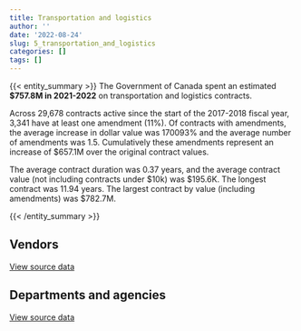 ```yaml
---
title: Transportation and logistics
author: ''
date: '2022-08-24'
slug: 5_transportation_and_logistics
categories: []
tags: []
---
```


<script src="/rmarkdown-libs/htmlwidgets/htmlwidgets.js"></script>
<link href="/rmarkdown-libs/datatables-css/datatables-crosstalk.css" rel="stylesheet" />
<script src="/rmarkdown-libs/datatables-binding/datatables.js"></script>
<script src="/rmarkdown-libs/jquery/jquery-3.6.0.min.js"></script>
<link href="/rmarkdown-libs/dt-core-bootstrap/css/dataTables.bootstrap.min.css" rel="stylesheet" />
<link href="/rmarkdown-libs/dt-core-bootstrap/css/dataTables.bootstrap.extra.css" rel="stylesheet" />
<script src="/rmarkdown-libs/dt-core-bootstrap/js/jquery.dataTables.min.js"></script>
<script src="/rmarkdown-libs/dt-core-bootstrap/js/dataTables.bootstrap.min.js"></script>
<link href="/rmarkdown-libs/crosstalk/css/crosstalk.min.css" rel="stylesheet" />
<script src="/rmarkdown-libs/crosstalk/js/crosstalk.min.js"></script>
<script src="/rmarkdown-libs/htmlwidgets/htmlwidgets.js"></script>
<link href="/rmarkdown-libs/datatables-css/datatables-crosstalk.css" rel="stylesheet" />
<script src="/rmarkdown-libs/datatables-binding/datatables.js"></script>
<script src="/rmarkdown-libs/jquery/jquery-3.6.0.min.js"></script>
<link href="/rmarkdown-libs/dt-core-bootstrap/css/dataTables.bootstrap.min.css" rel="stylesheet" />
<link href="/rmarkdown-libs/dt-core-bootstrap/css/dataTables.bootstrap.extra.css" rel="stylesheet" />
<script src="/rmarkdown-libs/dt-core-bootstrap/js/jquery.dataTables.min.js"></script>
<script src="/rmarkdown-libs/dt-core-bootstrap/js/dataTables.bootstrap.min.js"></script>
<link href="/rmarkdown-libs/crosstalk/css/crosstalk.min.css" rel="stylesheet" />
<script src="/rmarkdown-libs/crosstalk/js/crosstalk.min.js"></script>

{{< entity_summary >}}
The Government of Canada spent an estimated **\$757.8M in 2021-2022** on transportation and logistics contracts.

Across 29,678 contracts active since the start of the 2017-2018 fiscal year, 3,341 have at least one amendment (11%). Of contracts with amendments, the average increase in dollar value was 170093% and the average number of amendments was 1.5. Cumulatively these amendments represent an increase of \$657.1M over the original contract values.

The average contract duration was 0.37 years, and the average contract value (not including contracts under \$10k) was \$195.6K. The longest contract was 11.94 years. The largest contract by value (including amendments) was \$782.7M.

{{< /entity_summary >}}

## Vendors

<div id="htmlwidget-1" style="width:100%;height:auto;" class="datatables html-widget"></div>
<script type="application/json" data-for="htmlwidget-1">{"x":{"style":"bootstrap","filter":"none","vertical":false,"data":[["<a href=\"/vendors/736902_ontario/\">736902 ONTARIO<\/a>","<a href=\"/vendors/9275_0181_quebec/\">9275 0181 QUEBEC<\/a>","<a href=\"/vendors/abb/\">ABB<\/a>","<a href=\"/vendors/abco_industries/\">ABCO INDUSTRIES<\/a>","<a href=\"/vendors/acadian_dredging/\">ACADIAN DREDGING<\/a>","<a href=\"/vendors/acklands_grainger/\">ACKLANDS GRAINGER<\/a>","<a href=\"/vendors/advanced_business_interiors/\">ADVANCED BUSINESS INTERIORS<\/a>","<a href=\"/vendors/aecom/\">AECOM<\/a>","<a href=\"/vendors/aeg_fuels/\">AEG FUELS<\/a>","<a href=\"/vendors/aero_feu/\">AERO FEU<\/a>","<a href=\"/vendors/aero_supplies/\">AERO SUPPLIES<\/a>","<a href=\"/vendors/afn_engineering/\">AFN ENGINEERING<\/a>","<a href=\"/vendors/air_inuit/\">AIR INUIT<\/a>","<a href=\"/vendors/air_liquide_canada/\">AIR LIQUIDE CANADA<\/a>","<a href=\"/vendors/air_tindi/\">AIR TINDI<\/a>","<a href=\"/vendors/airbus/\">AIRBUS<\/a>","<a href=\"/vendors/allied_shipbuilders/\">ALLIED SHIPBUILDERS<\/a>","<a href=\"/vendors/alpine_aerotech/\">ALPINE AEROTECH<\/a>","<a href=\"/vendors/alpine_helicopters/\">ALPINE HELICOPTERS<\/a>","<a href=\"/vendors/altis_human_resources/\">ALTIS HUMAN RESOURCES<\/a>","<a href=\"/vendors/amazon/\">AMAZON<\/a>","<a href=\"/vendors/american_bureau_of_shipping/\">AMERICAN BUREAU OF SHIPPING<\/a>","<a href=\"/vendors/anixter_canada/\">ANIXTER CANADA<\/a>","<a href=\"/vendors/apron_fuel_services/\">APRON FUEL SERVICES<\/a>","<a href=\"/vendors/ari_financial_services/\">ARI FINANCIAL SERVICES<\/a>","<a href=\"/vendors/asc_germany/\">ASC GERMANY<\/a>","<a href=\"/vendors/asokan_business_interiors/\">ASOKAN BUSINESS INTERIORS<\/a>","<a href=\"/vendors/atco/\">ATCO<\/a>","<a href=\"/vendors/atlantic_business_interiors/\">ATLANTIC BUSINESS INTERIORS<\/a>","<a href=\"/vendors/atlantic_towing/\">ATLANTIC TOWING<\/a>","<a href=\"/vendors/atlantica_mechanical_contractors/\">ATLANTICA MECHANICAL CONTRACTORS<\/a>","<a href=\"/vendors/av_nunavut_fuels/\">AV NUNAVUT FUELS<\/a>","<a href=\"/vendors/avi_spl_canada/\">AVI SPL CANADA<\/a>","<a href=\"/vendors/avjet_holding/\">AVJET HOLDING<\/a>","<a href=\"/vendors/avmax_aviation_services/\">AVMAX AVIATION SERVICES<\/a>","<a href=\"/vendors/axys_technologies/\">AXYS TECHNOLOGIES<\/a>","<a href=\"/vendors/b_r_enterprises/\">B R ENTERPRISES<\/a>","<a href=\"/vendors/balodis/\">BALODIS<\/a>","<a href=\"/vendors/bargreen_ellingson/\">BARGREEN ELLINGSON<\/a>","<a href=\"/vendors/bell_textron/\">BELL TEXTRON<\/a>","<a href=\"/vendors/bighorn_helicopters/\">BIGHORN HELICOPTERS<\/a>","<a href=\"/vendors/bluewave_energy/\">BLUEWAVE ENERGY<\/a>","<a href=\"/vendors/bmt_fleet_technology/\">BMT FLEET TECHNOLOGY<\/a>","<a href=\"/vendors/bollore_logistics/\">BOLLORE LOGISTICS<\/a>","<a href=\"/vendors/bombardier/\">BOMBARDIER<\/a>","<a href=\"/vendors/boyd_moving_storage/\">BOYD MOVING STORAGE<\/a>","<a href=\"/vendors/brandt_tractor/\">BRANDT TRACTOR<\/a>","<a href=\"/vendors/broadwater_industries/\">BROADWATER INDUSTRIES<\/a>","<a href=\"/vendors/bronswerk_marine/\">BRONSWERK MARINE<\/a>","<a href=\"/vendors/bronte_construction_port_dalhousie_rehabilitation_trust_account/\">BRONTE CONSTRUCTION PORT DALHOUSIE REHABILITATION TRUST ACCOUNT<\/a>","<a href=\"/vendors/brook_construction/\">BROOK CONSTRUCTION<\/a>","<a href=\"/vendors/bruker/\">BRUKER<\/a>","<a href=\"/vendors/budgell_s_equipment_rentals/\">BUDGELL S EQUIPMENT RENTALS<\/a>","<a href=\"/vendors/bulldog_contracting/\">BULLDOG CONTRACTING<\/a>","<a href=\"/vendors/cae/\">CAE<\/a>","<a href=\"/vendors/canada_post/\">CANADA POST<\/a>","<a href=\"/vendors/canadensys_aerospace/\">CANADENSYS AEROSPACE<\/a>","<a href=\"/vendors/canadian_corps_of_commissionaires/\">CANADIAN CORPS OF COMMISSIONAIRES<\/a>","<a href=\"/vendors/canadian_fishing_company/\">CANADIAN FISHING COMPANY<\/a>","<a href=\"/vendors/canadian_helicopters/\">CANADIAN HELICOPTERS<\/a>","<a href=\"/vendors/canadian_maritime_engineering/\">CANADIAN MARITIME ENGINEERING<\/a>","<a href=\"/vendors/canadian_north/\">CANADIAN NORTH<\/a>","<a href=\"/vendors/cansel_survey_equipment/\">CANSEL SURVEY EQUIPMENT<\/a>","<a href=\"/vendors/cascade_aerospace/\">CASCADE AEROSPACE<\/a>","<a href=\"/vendors/cbcl/\">CBCL<\/a>","<a href=\"/vendors/cdw_canada/\">CDW CANADA<\/a>","<a href=\"/vendors/chantier_davie_canada/\">CHANTIER DAVIE CANADA<\/a>","<a href=\"/vendors/chantier_naval_forillon/\">CHANTIER NAVAL FORILLON<\/a>","<a href=\"/vendors/chevron/\">CHEVRON<\/a>","<a href=\"/vendors/cima/\">CIMA<\/a>","<a href=\"/vendors/clearwater_structures/\">CLEARWATER STRUCTURES<\/a>","<a href=\"/vendors/click_networks/\">CLICK NETWORKS<\/a>","<a href=\"/vendors/coady_construction_excavating/\">COADY CONSTRUCTION EXCAVATING<\/a>","<a href=\"/vendors/coastal_restoration_masonry/\">COASTAL RESTORATION MASONRY<\/a>","<a href=\"/vendors/columbia_fuels/\">COLUMBIA FUELS<\/a>","<a href=\"/vendors/construction_demathieu_bard/\">CONSTRUCTION DEMATHIEU BARD<\/a>","<a href=\"/vendors/construction_deric/\">CONSTRUCTION DERIC<\/a>","<a href=\"/vendors/construction_lfg/\">CONSTRUCTION LFG<\/a>","<a href=\"/vendors/convergint_technologies/\">CONVERGINT TECHNOLOGIES<\/a>","<a href=\"/vendors/copcan_civil/\">COPCAN CIVIL<\/a>","<a href=\"/vendors/cougar_engineering_construction/\">COUGAR ENGINEERING CONSTRUCTION<\/a>","<a href=\"/vendors/cullen_diesel_power/\">CULLEN DIESEL POWER<\/a>","<a href=\"/vendors/cummins_canada/\">CUMMINS CANADA<\/a>","<a href=\"/vendors/d_doyle_installations/\">D DOYLE INSTALLATIONS<\/a>","<a href=\"/vendors/daimler/\">DAIMLER<\/a>","<a href=\"/vendors/dasco_equipment/\">DASCO EQUIPMENT<\/a>","<a href=\"/vendors/davtair_industries/\">DAVTAIR INDUSTRIES<\/a>","<a href=\"/vendors/dbc_marine_safety_systems/\">DBC MARINE SAFETY SYSTEMS<\/a>","<a href=\"/vendors/delco_automation/\">DELCO AUTOMATION<\/a>","<a href=\"/vendors/dell_computer/\">DELL COMPUTER<\/a>","<a href=\"/vendors/dew_engineering/\">DEW ENGINEERING<\/a>","<a href=\"/vendors/dexter_construction/\">DEXTER CONSTRUCTION<\/a>","<a href=\"/vendors/df_barnes_services/\">DF BARNES SERVICES<\/a>","<a href=\"/vendors/dhl_express_canada/\">DHL EXPRESS CANADA<\/a>","<a href=\"/vendors/dillon_consulting/\">DILLON CONSULTING<\/a>","<a href=\"/vendors/dragage_im/\">DRAGAGE IM<\/a>","<a href=\"/vendors/dragage_ocean_dsm/\">DRAGAGE OCEAN DSM<\/a>","<a href=\"/vendors/dss_marine/\">DSS MARINE<\/a>","<a href=\"/vendors/dynamic_construction/\">DYNAMIC CONSTRUCTION<\/a>","<a href=\"/vendors/east_elgin_concrete_forming/\">EAST ELGIN CONCRETE FORMING<\/a>","<a href=\"/vendors/eco_technologies/\">ECO TECHNOLOGIES<\/a>","<a href=\"/vendors/edward_collins_contracting/\">EDWARD COLLINS CONTRACTING<\/a>","<a href=\"/vendors/elbit_systems/\">ELBIT SYSTEMS<\/a>","<a href=\"/vendors/englobe/\">ENGLOBE<\/a>","<a href=\"/vendors/facca/\">FACCA<\/a>","<a href=\"/vendors/fairbanks_morse_engine/\">FAIRBANKS MORSE ENGINE<\/a>","<a href=\"/vendors/fca_canada/\">FCA CANADA<\/a>","<a href=\"/vendors/federal_express_canada/\">FEDERAL EXPRESS CANADA<\/a>","<a href=\"/vendors/felix_technology/\">FELIX TECHNOLOGY<\/a>","<a href=\"/vendors/finning_international/\">FINNING INTERNATIONAL<\/a>","<a href=\"/vendors/first_air/\">FIRST AIR<\/a>","<a href=\"/vendors/fleetway/\">FLEETWAY<\/a>","<a href=\"/vendors/flight_fuels/\">FLIGHT FUELS<\/a>","<a href=\"/vendors/floyd_s_construction/\">FLOYD S CONSTRUCTION<\/a>","<a href=\"/vendors/ford_motor_company/\">FORD MOTOR COMPANY<\/a>","<a href=\"/vendors/fort_garry_fire_truck/\">FORT GARRY FIRE TRUCK<\/a>","<a href=\"/vendors/francis_canada_truck_centre/\">FRANCIS CANADA TRUCK CENTRE<\/a>","<a href=\"/vendors/fraser_river_pile_dredge_gp_o/\">FRASER RIVER PILE DREDGE GP O<\/a>","<a href=\"/vendors/frosti_fishing/\">FROSTI FISHING<\/a>","<a href=\"/vendors/fundy_contractors/\">FUNDY CONTRACTORS<\/a>","<a href=\"/vendors/garda_security_group/\">GARDA SECURITY GROUP<\/a>","<a href=\"/vendors/gaudette_s_transit_mix/\">GAUDETTE S TRANSIT MIX<\/a>","<a href=\"/vendors/gemtec/\">GEMTEC<\/a>","<a href=\"/vendors/general_motors/\">GENERAL MOTORS<\/a>","<a href=\"/vendors/genesis_integration/\">GENESIS INTEGRATION<\/a>","<a href=\"/vendors/gestion_aj/\">GESTION AJ<\/a>","<a href=\"/vendors/global_total_office/\">GLOBAL TOTAL OFFICE<\/a>","<a href=\"/vendors/go_deep_international/\">GO DEEP INTERNATIONAL<\/a>","<a href=\"/vendors/golder_associates/\">GOLDER ASSOCIATES<\/a>","<a href=\"/vendors/granite_management/\">GRANITE MANAGEMENT<\/a>","<a href=\"/vendors/great_slave_helicopters/\">GREAT SLAVE HELICOPTERS<\/a>","<a href=\"/vendors/greendale_resources/\">GREENDALE RESOURCES<\/a>","<a href=\"/vendors/greenfield_construction/\">GREENFIELD CONSTRUCTION<\/a>","<a href=\"/vendors/griffin_engineered_systems/\">GRIFFIN ENGINEERED SYSTEMS<\/a>","<a href=\"/vendors/groupe_energie_bdl/\">GROUPE ENERGIE BDL<\/a>","<a href=\"/vendors/gw_realty/\">GW REALTY<\/a>","<a href=\"/vendors/hamel_construction/\">HAMEL CONSTRUCTION<\/a>","<a href=\"/vendors/harbourside_engineering_consultants/\">HARBOURSIDE ENGINEERING CONSULTANTS<\/a>","<a href=\"/vendors/harnois_energies/\">HARNOIS ENERGIES<\/a>","<a href=\"/vendors/hawboldt_industries/\">HAWBOLDT INDUSTRIES<\/a>","<a href=\"/vendors/heavy_metal_marine/\">HEAVY METAL MARINE<\/a>","<a href=\"/vendors/heddle_marine_services/\">HEDDLE MARINE SERVICES<\/a>","<a href=\"/vendors/helitrades/\">HELITRADES<\/a>","<a href=\"/vendors/hercules_slr/\">HERCULES SLR<\/a>","<a href=\"/vendors/hewlett_packard/\">HEWLETT PACKARD<\/a>","<a href=\"/vendors/highlands_fuel_delivery/\">HIGHLANDS FUEL DELIVERY<\/a>","<a href=\"/vendors/hike_metal_products/\">HIKE METAL PRODUCTS<\/a>","<a href=\"/vendors/hitachi_data_systems/\">HITACHI DATA SYSTEMS<\/a>","<a href=\"/vendors/hitrac/\">HITRAC<\/a>","<a href=\"/vendors/holman_fenwick_willan/\">HOLMAN FENWICK WILLAN<\/a>","<a href=\"/vendors/honeywell/\">HONEYWELL<\/a>","<a href=\"/vendors/hoskin_scientific/\">HOSKIN SCIENTIFIC<\/a>","<a href=\"/vendors/human_logistics/\">HUMAN LOGISTICS<\/a>","<a href=\"/vendors/imperial_oil/\">IMPERIAL OIL<\/a>","<a href=\"/vendors/imtech_marine_canada/\">IMTECH MARINE CANADA<\/a>","<a href=\"/vendors/indal_technologies/\">INDAL TECHNOLOGIES<\/a>","<a href=\"/vendors/industra_construction/\">INDUSTRA CONSTRUCTION<\/a>","<a href=\"/vendors/industries_ocean/\">INDUSTRIES OCEAN<\/a>","<a href=\"/vendors/insa/\">INSA<\/a>","<a href=\"/vendors/integrated_distribution_systems/\">INTEGRATED DISTRIBUTION SYSTEMS<\/a>","<a href=\"/vendors/inter_outaouais/\">INTER OUTAOUAIS<\/a>","<a href=\"/vendors/intercon_marine/\">INTERCON MARINE<\/a>","<a href=\"/vendors/iron_mountain/\">IRON MOUNTAIN<\/a>","<a href=\"/vendors/irving_oil/\">IRVING OIL<\/a>","<a href=\"/vendors/irving_shipbuilding/\">IRVING SHIPBUILDING<\/a>","<a href=\"/vendors/j_e_enterprises/\">J E ENTERPRISES<\/a>","<a href=\"/vendors/j_j_trailers_manufacturers_and_sales/\">J J TRAILERS MANUFACTURERS AND SALES<\/a>","<a href=\"/vendors/j_l_richards_associates/\">J L RICHARDS ASSOCIATES<\/a>","<a href=\"/vendors/j_w_lindsay_enterprises/\">J W LINDSAY ENTERPRISES<\/a>","<a href=\"/vendors/jankel_tactical_systems/\">JANKEL TACTICAL SYSTEMS<\/a>","<a href=\"/vendors/jastram_engineering/\">JASTRAM ENGINEERING<\/a>","<a href=\"/vendors/jht_defense/\">JHT DEFENSE<\/a>","<a href=\"/vendors/jjm_construction/\">JJM CONSTRUCTION<\/a>","<a href=\"/vendors/john_howard_society/\">JOHN HOWARD SOCIETY<\/a>","<a href=\"/vendors/joseph_elie/\">JOSEPH ELIE<\/a>","<a href=\"/vendors/kanter_marine/\">KANTER MARINE<\/a>","<a href=\"/vendors/kaycom/\">KAYCOM<\/a>","<a href=\"/vendors/kenn_borek_air/\">KENN BOREK AIR<\/a>","<a href=\"/vendors/keystone_environmental/\">KEYSTONE ENVIRONMENTAL<\/a>","<a href=\"/vendors/keystone_supplies_international/\">KEYSTONE SUPPLIES INTERNATIONAL<\/a>","<a href=\"/vendors/kf_aerospace/\">KF AEROSPACE<\/a>","<a href=\"/vendors/kia_canada/\">KIA CANADA<\/a>","<a href=\"/vendors/kms_industries/\">KMS INDUSTRIES<\/a>","<a href=\"/vendors/kongsberg/\">KONGSBERG<\/a>","<a href=\"/vendors/kubota_canada/\">KUBOTA CANADA<\/a>","<a href=\"/vendors/l_breau_and_sons/\">L BREAU AND SONS<\/a>","<a href=\"/vendors/l_w_dennis_contracting/\">L W DENNIS CONTRACTING<\/a>","<a href=\"/vendors/l3harris/\">L3HARRIS<\/a>","<a href=\"/vendors/landco_construction/\">LANDCO CONSTRUCTION<\/a>","<a href=\"/vendors/larry_penner_enterprises/\">LARRY PENNER ENTERPRISES<\/a>","<a href=\"/vendors/leeway_yachts/\">LEEWAY YACHTS<\/a>","<a href=\"/vendors/lengkeek_vessel_engineering/\">LENGKEEK VESSEL ENGINEERING<\/a>","<a href=\"/vendors/les_constructions_des_iles/\">LES CONSTRUCTIONS DES ILES<\/a>","<a href=\"/vendors/les_entreprises_p_e_c/\">LES ENTREPRISES P E C<\/a>","<a href=\"/vendors/les_huiles_desroches/\">LES HUILES DESROCHES<\/a>","<a href=\"/vendors/les_installations_electriques/\">LES INSTALLATIONS ELECTRIQUES<\/a>","<a href=\"/vendors/leslie_benn_contracting/\">LESLIE BENN CONTRACTING<\/a>","<a href=\"/vendors/levaero_aviation/\">LEVAERO AVIATION<\/a>","<a href=\"/vendors/lexisnexis_canada/\">LEXISNEXIS CANADA<\/a>","<a href=\"/vendors/liebherr_canada/\">LIEBHERR CANADA<\/a>","<a href=\"/vendors/lloyd_s_register_canada/\">LLOYD S REGISTER CANADA<\/a>","<a href=\"/vendors/louis_w_bray_construction/\">LOUIS W BRAY CONSTRUCTION<\/a>","<a href=\"/vendors/luxton_construction/\">LUXTON CONSTRUCTION<\/a>","<a href=\"/vendors/macdonald_dettwiler_and_associates/\">MACDONALD DETTWILER AND ASSOCIATES<\/a>","<a href=\"/vendors/macewen_petroleum/\">MACEWEN PETROLEUM<\/a>","<a href=\"/vendors/mack_trucks/\">MACK TRUCKS<\/a>","<a href=\"/vendors/mackinnon_and_olding/\">MACKINNON AND OLDING<\/a>","<a href=\"/vendors/maconnerie_dynamique/\">MACONNERIE DYNAMIQUE<\/a>","<a href=\"/vendors/madsen_diesel_turbine/\">MADSEN DIESEL TURBINE<\/a>","<a href=\"/vendors/man_energy_solutions_canada/\">MAN ENERGY SOLUTIONS CANADA<\/a>","<a href=\"/vendors/manitoba_hydro/\">MANITOBA HYDRO<\/a>","<a href=\"/vendors/marine_contractors/\">MARINE CONTRACTORS<\/a>","<a href=\"/vendors/marine_recycling/\">MARINE RECYCLING<\/a>","<a href=\"/vendors/marinenav/\">MARINENAV<\/a>","<a href=\"/vendors/maritime_fuels/\">MARITIME FUELS<\/a>","<a href=\"/vendors/matcon_environmental/\">MATCON ENVIRONMENTAL<\/a>","<a href=\"/vendors/mega_tech/\">MEGA TECH<\/a>","<a href=\"/vendors/mercury_marine/\">MERCURY MARINE<\/a>","<a href=\"/vendors/metalcraft_marine/\">METALCRAFT MARINE<\/a>","<a href=\"/vendors/michelin/\">MICHELIN<\/a>","<a href=\"/vendors/microsoft_canada/\">MICROSOFT CANADA<\/a>","<a href=\"/vendors/mid_canada_mod_center/\">MID CANADA MOD CENTER<\/a>","<a href=\"/vendors/mid_valley_construction/\">MID VALLEY CONSTRUCTION<\/a>","<a href=\"/vendors/ministry_of_finance/\">MINISTRY OF FINANCE<\/a>","<a href=\"/vendors/mitsubishi_motor_sales/\">MITSUBISHI MOTOR SALES<\/a>","<a href=\"/vendors/motorola_solutions_canada/\">MOTOROLA SOLUTIONS CANADA<\/a>","<a href=\"/vendors/mustang_helicopters/\">MUSTANG HELICOPTERS<\/a>","<a href=\"/vendors/mustang_survival/\">MUSTANG SURVIVAL<\/a>","<a href=\"/vendors/nattiq/\">NATTIQ<\/a>","<a href=\"/vendors/navamar/\">NAVAMAR<\/a>","<a href=\"/vendors/navtech/\">NAVTECH<\/a>","<a href=\"/vendors/newdock_st_john_s_dockyard/\">NEWDOCK ST JOHN S DOCKYARD<\/a>","<a href=\"/vendors/nissan_canada/\">NISSAN CANADA<\/a>","<a href=\"/vendors/north_atlantic_petroleum/\">NORTH ATLANTIC PETROLEUM<\/a>","<a href=\"/vendors/north_cariboo_air/\">NORTH CARIBOO AIR<\/a>","<a href=\"/vendors/northeast_tree_trimming/\">NORTHEAST TREE TRIMMING<\/a>","<a href=\"/vendors/northern_construction/\">NORTHERN CONSTRUCTION<\/a>","<a href=\"/vendors/northrop_grumman/\">NORTHROP GRUMMAN<\/a>","<a href=\"/vendors/northwest_marine_technology/\">NORTHWEST MARINE TECHNOLOGY<\/a>","<a href=\"/vendors/nortrax_canada/\">NORTRAX CANADA<\/a>","<a href=\"/vendors/online_constructors/\">ONLINE CONSTRUCTORS<\/a>","<a href=\"/vendors/ottawa_greenbelt_construction/\">OTTAWA GREENBELT CONSTRUCTION<\/a>","<a href=\"/vendors/pacific_industrial_marine/\">PACIFIC INDUSTRIAL MARINE<\/a>","<a href=\"/vendors/pal_aerospace/\">PAL AEROSPACE<\/a>","<a href=\"/vendors/paladin_group/\">PALADIN GROUP<\/a>","<a href=\"/vendors/palfinger_marine/\">PALFINGER MARINE<\/a>","<a href=\"/vendors/panalpina/\">PANALPINA<\/a>","<a href=\"/vendors/panasonic/\">PANASONIC<\/a>","<a href=\"/vendors/parkland_industries/\">PARKLAND INDUSTRIES<\/a>","<a href=\"/vendors/parkland_refining/\">PARKLAND REFINING<\/a>","<a href=\"/vendors/pattison_sign_group/\">PATTISON SIGN GROUP<\/a>","<a href=\"/vendors/pennecon/\">PENNECON<\/a>","<a href=\"/vendors/pepco/\">PEPCO<\/a>","<a href=\"/vendors/petrovalue_products/\">PETROVALUE PRODUCTS<\/a>","<a href=\"/vendors/pitney_bowes/\">PITNEY BOWES<\/a>","<a href=\"/vendors/pmg_technologies/\">PMG TECHNOLOGIES<\/a>","<a href=\"/vendors/podolinsky_equipment/\">PODOLINSKY EQUIPMENT<\/a>","<a href=\"/vendors/point_hope_maritime/\">POINT HOPE MARITIME<\/a>","<a href=\"/vendors/polaris_industries/\">POLARIS INDUSTRIES<\/a>","<a href=\"/vendors/pomerleau/\">POMERLEAU<\/a>","<a href=\"/vendors/printers_plus/\">PRINTERS PLUS<\/a>","<a href=\"/vendors/r_e_gilmore_investments/\">R E GILMORE INVESTMENTS<\/a>","<a href=\"/vendors/reformar/\">REFORMAR<\/a>","<a href=\"/vendors/reparations_navales_et_industrielles_ocean/\">REPARATIONS NAVALES ET INDUSTRIELLES OCEAN<\/a>","<a href=\"/vendors/riggs_engineering/\">RIGGS ENGINEERING<\/a>","<a href=\"/vendors/rjg_construction/\">RJG CONSTRUCTION<\/a>","<a href=\"/vendors/rosborough_boats/\">ROSBOROUGH BOATS<\/a>","<a href=\"/vendors/rush_truck_centres_of_canada/\">RUSH TRUCK CENTRES OF CANADA<\/a>","<a href=\"/vendors/russel_metals/\">RUSSEL METALS<\/a>","<a href=\"/vendors/sani_sable_lb/\">SANI SABLE LB<\/a>","<a href=\"/vendors/sca_shipping_consultants_associated/\">SCA SHIPPING CONSULTANTS ASSOCIATED<\/a>","<a href=\"/vendors/seacoast_marine_electronics/\">SEACOAST MARINE ELECTRONICS<\/a>","<a href=\"/vendors/seaspan_victoria_shipyards/\">SEASPAN VICTORIA SHIPYARDS<\/a>","<a href=\"/vendors/shell_canada_products/\">SHELL CANADA PRODUCTS<\/a>","<a href=\"/vendors/siemens/\">SIEMENS<\/a>","<a href=\"/vendors/simex_defence/\">SIMEX DEFENCE<\/a>","<a href=\"/vendors/simplex_grinnell/\">SIMPLEX GRINNELL<\/a>","<a href=\"/vendors/slr_consulting_canada/\">SLR CONSULTING CANADA<\/a>","<a href=\"/vendors/snc_lavalin/\">SNC LAVALIN<\/a>","<a href=\"/vendors/st_airborne_systems/\">ST AIRBORNE SYSTEMS<\/a>","<a href=\"/vendors/st_joseph_print_group/\">ST JOSEPH PRINT GROUP<\/a>","<a href=\"/vendors/sterling_fuels/\">STERLING FUELS<\/a>","<a href=\"/vendors/subaru_canada/\">SUBARU CANADA<\/a>","<a href=\"/vendors/suncor_energy/\">SUNCOR ENERGY<\/a>","<a href=\"/vendors/super_channel_international/\">SUPER CHANNEL INTERNATIONAL<\/a>","<a href=\"/vendors/sutherland_excavating/\">SUTHERLAND EXCAVATING<\/a>","<a href=\"/vendors/teknion/\">TEKNION<\/a>","<a href=\"/vendors/telecom_computer_services/\">TELECOM COMPUTER SERVICES<\/a>","<a href=\"/vendors/tenaquip/\">TENAQUIP<\/a>","<a href=\"/vendors/tervita/\">TERVITA<\/a>","<a href=\"/vendors/testforce_systems/\">TESTFORCE SYSTEMS<\/a>","<a href=\"/vendors/tetra_tech/\">TETRA TECH<\/a>","<a href=\"/vendors/the_aim_group/\">THE AIM GROUP<\/a>","<a href=\"/vendors/thyssenkrupp_elevator/\">THYSSENKRUPP ELEVATOR<\/a>","<a href=\"/vendors/tiree/\">TIREE<\/a>","<a href=\"/vendors/titan_boats/\">TITAN BOATS<\/a>","<a href=\"/vendors/toromont/\">TOROMONT<\/a>","<a href=\"/vendors/totem_offisource/\">TOTEM OFFISOURCE<\/a>","<a href=\"/vendors/toyota/\">TOYOTA<\/a>","<a href=\"/vendors/transwest_air/\">TRANSWEST AIR<\/a>","<a href=\"/vendors/trident_construction/\">TRIDENT CONSTRUCTION<\/a>","<a href=\"/vendors/troy_life_fire_safety/\">TROY LIFE FIRE SAFETY<\/a>","<a href=\"/vendors/tulmar_safety_systems/\">TULMAR SAFETY SYSTEMS<\/a>","<a href=\"/vendors/unisource/\">UNISOURCE<\/a>","<a href=\"/vendors/united_rentals_of_canada/\">UNITED RENTALS OF CANADA<\/a>","<a href=\"/vendors/universal_helicopters/\">UNIVERSAL HELICOPTERS<\/a>","<a href=\"/vendors/uqsuq/\">UQSUQ<\/a>","<a href=\"/vendors/vancouver_drydock_company/\">VANCOUVER DRYDOCK COMPANY<\/a>","<a href=\"/vendors/vancouver_pile_driving/\">VANCOUVER PILE DRIVING<\/a>","<a href=\"/vendors/vancouver_shipyards/\">VANCOUVER SHIPYARDS<\/a>","<a href=\"/vendors/vector_aerospace/\">VECTOR AEROSPACE<\/a>","<a href=\"/vendors/verreault_navigation/\">VERREAULT NAVIGATION<\/a>","<a href=\"/vendors/voyageur_transportation/\">VOYAGEUR TRANSPORTATION<\/a>","<a href=\"/vendors/wajax/\">WAJAX<\/a>","<a href=\"/vendors/wartsila/\">WARTSILA<\/a>","<a href=\"/vendors/watchguard_video/\">WATCHGUARD VIDEO<\/a>","<a href=\"/vendors/webster_electric/\">WEBSTER ELECTRIC<\/a>","<a href=\"/vendors/weir_canada/\">WEIR CANADA<\/a>","<a href=\"/vendors/wesco_distribution_canada/\">WESCO DISTRIBUTION CANADA<\/a>","<a href=\"/vendors/westower_communications/\">WESTOWER COMMUNICATIONS<\/a>","<a href=\"/vendors/wills_transfer/\">WILLS TRANSFER<\/a>","<a href=\"/vendors/wood_canada/\">WOOD CANADA<\/a>","<a href=\"/vendors/woodward_s_oil/\">WOODWARD S OIL<\/a>","<a href=\"/vendors/world_fuel_services/\">WORLD FUEL SERVICES<\/a>","<a href=\"/vendors/wsp/\">WSP<\/a>","<a href=\"/vendors/yamaha_motors_canada/\">YAMAHA MOTORS CANADA<\/a>","<a href=\"/vendors/zodiac_hurricane_technologies/\">ZODIAC HURRICANE TECHNOLOGIES<\/a>","<a href=\"/vendors/zutphen_contractor/\">ZUTPHEN CONTRACTOR<\/a>"],[331221.93,null,5672049.14,null,364473.33,null,null,38747.7,null,null,668524.4,629907.49,344300.25,null,817636.34,9035430.54,10281838.54,1134189.78,1506516.16,null,null,179222.53,null,668810.22,2615215.06,248046.76,null,67409.95,null,14769875.74,17004.23,null,3992.96,599250.68,30332.48,57455.76,null,null,75138.77,830211.78,1343993.57,717368.12,23614.43,533953.06,3786356.6,857035.11,429246.56,13902,2964.29,3817673.25,0,22317.5,3705034.69,null,5467196.25,770066.16,null,74311.44,4889382.96,1754391.91,7846755.62,3830881.52,43244.3,null,121763.08,null,323883029.81,101611.28,73500,null,1509530.63,null,3696500.18,null,238627.19,null,1968154.54,null,null,77532,1108455.78,291513.99,31608.9,957648.27,null,null,null,2394592.52,null,null,0.03,null,1692590.58,98533.72,161181.58,297234.91,13748540.96,null,1146348.75,147261.07,1756129.57,null,null,14044.77,null,7031051.68,12126744.52,339872.94,910258.37,248278.83,966448.07,null,1479605.38,715813.17,42038807.58,null,440743.78,26377259.37,1283310,134165.9,336367.43,720630.66,null,34705002.64,null,3502006.55,null,25120.88,null,2286629.66,3739293.93,101349.66,null,36708,1002324.88,61928.97,3600989.02,73673.6,854839.21,195898.52,71116.5,15008941.08,1894495.29,1654860.28,6066.32,342342.4,6574183.38,null,762257.92,null,265220.19,null,null,5020873.57,null,null,1279094.64,2016002.48,15055.44,159239.52,254289.55,655136.3,230503.15,27317352.56,804866.64,null,146877.4,null,null,169383.63,525057.8,11550.04,null,11582.5,10955688.99,2354072.09,null,6126607.01,null,11764.53,824188.21,null,1873627.92,40588.42,null,2047578.26,153720,null,null,97324.5,null,458265.06,null,4509597.44,537406.28,null,null,1047287.01,null,null,88195.78,161845.07,null,null,151502.53,null,22471,1026095.64,2388171.74,null,null,285214.29,null,456577.77,533037.51,null,2128683.09,800355.76,24998.99,11633.63,null,970285.82,null,null,1362774.67,114218.16,2746476.74,null,453701.71,2054997.61,15226.89,46995664.74,3806274.04,1851595.59,238771.1,2029911.28,29468.75,24959,null,710925.43,27852.3,475048.13,1123446.63,614563.23,48868.79,449517.9,516290.29,511026.43,1072321.13,9613437.56,20226.32,1263093.71,1746103.21,125062.01,12585.38,null,263832.82,1405546.52,1543179.56,null,27991.59,null,1724502.74,6101940.92,1042759.26,6050102.55,1654831.6,null,32318,9522415.14,null,null,null,809551.41,318301.6,457565.34,926581.78,null,17724,119028.8,null,4980231.29,3828717.17,3788526.02,null,625991,12220.95,44303.18,null,null,54841.16,8188.3,null,null,1700347.35,526519.54,2945889.12,null,9944572.36,196419.3,1437715.03,332394.25,null,36261.23,null,2816556.39,202643.44,6602330.05,82539.45,null,4258184.74,17539836.4,null,2641035.71,15893494.03,null,21072.45,null,15136.46,null,null,null,8411371.97,142705.44,131446.23,1100666.4,3575065.42,464676.04],[null,726645.45,5780609.33,null,1201021.67,null,null,null,null,null,1879488.37,1363272.51,67141.77,null,1242438.77,811075.94,7289819.93,1831843.07,603450.13,null,13661.2,123179.53,null,405217.65,2901644.04,37572.98,29329.83,57257.84,null,27028872.61,null,null,61208.5,633994.21,7430751.29,73149.7,666031.99,null,704502.47,2877406.1,428674.02,422925.13,17849.53,1344660.29,2809009.3,373626.63,1145326.05,32938.5,49514.79,25404880.14,null,null,880680.69,null,5693446.99,1330719.07,null,255769.18,null,2755958.81,5468084.89,502898.27,null,null,142639.17,null,513665868.15,null,27300,95232.85,null,null,4457479.09,null,null,3016970.34,154952.42,2048435.82,124022.05,null,null,4531575.16,12828.25,322208.51,31635.37,null,null,null,null,null,0.33,null,6885482.86,709966.86,288180.92,2364956.03,8590631.74,202951.29,null,979955.51,1279719.21,null,null,80512.72,null,3730447.07,10903542.8,286800.86,2222380.38,722330.01,936409.4,147561.75,166311.2,1901401.39,51078037.33,null,1703483.18,26449525.83,null,null,null,784744.15,12880,36956301.46,212083.35,null,15952.78,39846.07,null,585379.97,4073373.42,null,2762692.06,null,2574702.67,null,7695566.19,130423.46,1437597.8,2040675,null,13515178.52,405119.94,3055205.62,26877.62,464206.92,19802810.86,null,704638.08,null,461626.11,null,110728.7,3713084.39,322501.8,131297.68,null,null,null,47759.67,1460751.5,1082382.24,79753.48,31133420.24,14755039.3,309288.36,null,null,null,8723149.13,2620614.92,null,211769.89,null,9534920.71,274768.36,null,3853219.02,null,null,3019509.15,null,3957171.36,829243.98,540473.09,414970.22,null,49603.94,56941.1,726023.35,300150,523538.67,11405.52,11521961.26,672445.73,78757.88,null,1726630.93,240.68,54341.66,null,null,358076.75,null,187503.65,397381.72,null,430116.8,1535361.59,79629.73,null,62660.71,null,1027216.73,228262.57,25843.25,2714025.59,500022.19,null,null,180516.46,1686655.72,770767.75,3289018.41,2220583.39,43368.57,1944560.83,null,364272.31,853149.06,541406442.49,25968379.99,3419216.11,4852706.3,1531488.09,2035472.68,91661.93,null,1899198.14,109960.3,503852.68,1301.5,550115.74,608168.64,94912.02,2935204.92,1042015.02,533544.54,624621.41,16977435.96,null,1160871.44,639078.36,696210.3,null,null,803094.16,706137.76,2125007.92,null,null,108557.06,2532463.06,3697796.03,88125.31,7486000.41,2281934.02,483567.68,null,7305388.9,134117.33,749838.27,13440,1050944.82,271184.25,886029.85,549056.55,19202.09,21091.4,46000,null,3795021.24,3366095.26,3236404.55,null,null,116661.19,16739.21,19725.59,19377.75,16207.42,20555.45,null,526087.05,1705005.84,1331975.15,2925877.75,46598.94,5304776.69,33332.26,2907202.77,21216.65,14252.78,226001.8,460291.86,2109610.16,203198.62,3004060.17,null,2687220.8,13148954.44,2312188.59,117569.63,8512097.44,22772902.47,12321,13621.13,null,159695.97,null,null,10764.72,10184803.97,174100.63,112511.06,1834907.96,2857340.4,null],[null,null,7300574.96,null,1276902.5,90813.14,10922.63,185433,43286.36,0,1868062.44,567318,null,null,931664.23,851114.29,8425142.22,551455.33,1153402.86,19349.7,4986338.8,613419.78,28689.4,168914.26,2191418.75,1074572.79,102754.06,17018.23,29904,30345022.1,null,null,null,null,478124.78,24350.34,1193977.38,74060,32110.5,8235531.94,1155907.73,62806.42,31710,816225.07,1180279.03,590293.49,690388.94,null,null,null,175501.5,null,null,17250,5467196.25,1148202.88,null,160304.48,null,2433489.92,7564863.23,761049.06,null,null,37375,null,22104247.76,null,null,156576.53,null,null,3391902.28,25739.3,null,5371678.9,2019915.45,5841242.76,null,null,null,3123941.65,null,338182.29,null,137285.32,40680,null,null,null,0.33,275885,2781458.05,5213839.46,191187.5,4586007.84,6135131.17,409592.01,null,null,1841446.64,329420.95,2987820.82,104275.81,null,1595718.48,11750531.74,103718.27,626419.21,1357350.34,722950.7,58409,121212.33,51232.5,58868030.09,15750,1843869.46,null,1470000,258471.43,null,1375452.77,35075,29934629.98,220884.97,114066.6,null,41527.27,null,10120,2054069.53,null,5335357.68,null,5280668.66,null,null,23030.8,1002232.91,967916.7,218688.96,16984499.79,528339.1,null,24703.98,467092.92,32656681.68,null,1631262.32,144098850,17226.5,null,null,2242712.67,49448.75,321635.27,null,null,null,null,164963.05,3463110.11,79535.57,23914483.16,13922179.21,675246.18,14578.69,null,null,8196308.88,2602937.14,null,368250.11,null,3244377.18,409052.63,null,3849678.7,0,null,246381.02,1854952.82,3505671.67,2953809.48,1433776.07,197977.68,null,null,null,368693.14,1312264.36,1841454.52,1643.73,945274.87,473556.63,null,15851.4,1395867.53,87848.43,185207.14,null,null,null,null,79710.22,null,82084.7,null,4493598.26,null,16885.6,null,193492.19,788559.1,494061.14,399095.21,1874069.45,1458302.3,null,85477.95,187183.26,1577336.54,null,null,2827513.02,15066.32,817248.38,58719.4,360035.27,278070.49,42375,26193677.85,1712918.5,5459827.61,1242618.27,2029911.28,63371.88,null,1843014.37,null,null,null,0,1468794.18,null,6746963.34,null,390597.67,6607.76,11712582.78,42924.87,995586.94,1702.52,634275.2,6243.93,535609.89,1181299.71,2126746.06,2755675.27,null,null,157861.86,1078160.58,2216894.4,81365.65,1778213.55,2175286.75,2556971.17,32495.23,7823682.26,null,1229945.96,null,903448.38,1772911.46,153011.59,236293.53,null,10045.3,284383,null,4200900.27,663892.56,2129582.54,142067.9,10508.7,550.37,null,null,null,83678.65,null,0,null,1700347.35,3351290.29,5551320.36,11333.9,7320119.96,100053.5,null,39952.5,null,60986.57,1097009.51,1378836.84,67732.88,2099625.21,null,null,3035582.66,7845743.87,4809222.84,5697731.91,22305879.65,null,null,3919.05,null,81986.1,null,null,739298.19,96390.91,168284.67,2561296.43,3249694.62,null],[null,null,6543280.23,6157116.59,1950367.6,58079.18,47865.45,147465,59174.24,null,3210289.45,344528.5,53010.96,105483.59,1474999.46,981451.4,14617425.34,1493865.5,1640223.76,39324,null,328585.86,10788.44,285940.06,1936339.55,36723.44,11869.2,92762.29,16170,18564165.07,null,6638058.75,null,83814.16,254202.19,null,null,90503.5,75467.86,22038860.14,1041295.04,881046.7,null,1320558.1,1945.99,null,495375.66,1321034.93,null,null,220576,null,null,null,5470614.37,1183680.13,86120,334014.59,null,2834563.54,5698764.93,140683.67,null,14335.18,260308.25,14992.54,22542502.3,null,null,156576.53,null,52297.92,3804338.28,null,13754983.43,3384893.55,2019915.45,null,12511.8,null,null,4631162.5,null,189337.55,null,null,null,null,112297.19,63077.77,0.3,null,237850.99,7483866.81,114425,null,8006891.74,602700.59,null,null,1680152.84,null,15805139.12,null,1666456.2,3749554.17,3964742.7,159026.71,174893.41,1773771.14,718380.48,null,558956.38,12487.4,78788533.41,null,null,null,null,null,null,null,15508.99,39096231.27,42355.74,91187.83,null,93990.94,124211.66,null,2645504,null,14617.42,null,5278446.44,null,null,30193.25,2497324.85,2502612.87,947153.6,15757027.39,4015852.55,532902.97,22174.08,484342.92,3369276.65,13064.81,872411.27,null,88977.7,24446.73,null,2456790.11,293739.87,null,null,2284089,null,null,null,null,14597.79,42192414.54,22668479,176235.32,56579.82,70287.13,369197.15,42876.47,null,11439.11,null,null,3120342.2,null,1973.96,3657630.52,0,null,53322.69,3365487.95,960,3004321.79,938359.59,null,null,56483.86,null,215092.5,1919535.64,1828115.44,40722.72,1876652.73,915198.98,null,1157152.05,2775618.66,87848.43,null,23918.85,null,null,347153.45,455928.6,null,13103.1,null,2122549.22,null,10414.4,null,1284084.51,2793415.4,1324465,null,3457232.81,338475.34,92031.05,null,187183.26,2244585.47,null,null,1572239.35,107875.76,57818.04,44431.06,597818.47,87476.06,null,11736576.79,1344891.45,1264263.99,1998300.38,2029911.28,null,null,null,null,null,null,402047.12,344249.08,null,966979.85,null,207784.66,572458.79,null,null,784924.69,22294.94,1326843.64,8348.11,null,2733761.54,1564412.4,1953548.85,13896392.74,null,157861.86,989880,3250316.11,88411.2,2338318.75,580672.65,226847.07,null,39947.37,null,833170.04,2466403.66,897461.2,1241888.4,388519.09,978096.77,null,94144.1,130036,13084.99,3430250.57,1765212.69,4280202.02,439447.3,null,null,null,21990.83,null,57176.59,13564.49,null,null,1486057,2696414.26,3171895.23,null,9028544.33,null,null,98946.78,null,651689.04,null,null,null,23466282.88,null,null,2616521.48,null,4799206.93,2005392.92,7875202.11,null,null,38660.92,null,null,167165.64,null,291340.42,90078.97,660959.35,1921933.59,1837728.47,null]],"container":"<table class=\"table table-striped table-hover row-border order-column display\">\n  <thead>\n    <tr>\n      <th>Vendor<\/th>\n      <th>2018-2019<\/th>\n      <th>2019-2020<\/th>\n      <th>2020-2021<\/th>\n      <th>2021-2022<\/th>\n    <\/tr>\n  <\/thead>\n<\/table>","options":{"order":[[4,"desc"]],"pageLength":10,"autoWidth":true,"columnDefs":[{"targets":1,"render":"function(data, type, row, meta) {\n    return type !== 'display' ? data : DTWidget.formatCurrency(data, \"$\", 2, 3, \",\", \".\", true, null);\n  }"},{"targets":2,"render":"function(data, type, row, meta) {\n    return type !== 'display' ? data : DTWidget.formatCurrency(data, \"$\", 2, 3, \",\", \".\", true, null);\n  }"},{"targets":3,"render":"function(data, type, row, meta) {\n    return type !== 'display' ? data : DTWidget.formatCurrency(data, \"$\", 2, 3, \",\", \".\", true, null);\n  }"},{"targets":4,"render":"function(data, type, row, meta) {\n    return type !== 'display' ? data : DTWidget.formatCurrency(data, \"$\", 2, 3, \",\", \".\", true, null);\n  }"},{"width":"16%","targets":[1,2,3,4]},{"className":"dt-right","targets":[1,2,3,4]}],"orderClasses":false}},"evals":["options.columnDefs.0.render","options.columnDefs.1.render","options.columnDefs.2.render","options.columnDefs.3.render"],"jsHooks":[]}</script>
<p class="text-right">
<a href="https://github.com/GoC-Spending/contracts-data/tree/main/data/out/categories/5_transportation_and_logistics/summary_by_fiscal_year_by_vendor.csv" class="source-data-link btn btn-link">View source data</a>
</p>

## Departments and agencies

<div id="htmlwidget-2" style="width:100%;height:auto;" class="datatables html-widget"></div>
<script type="application/json" data-for="htmlwidget-2">{"x":{"style":"bootstrap","filter":"none","vertical":false,"data":[["<a href=\"/departments/aafc-aac/\">Agriculture and Agri-Food Canada<\/a>","<a href=\"/departments/aandc-aadnc/\">Crown-Indigenous Relations and Northern Affairs Canada<\/a>","<a href=\"/departments/acoa-apeca/\">Atlantic Canada Opportunities Agency<\/a>","<a href=\"/departments/atssc-scdata/\">Administrative Tribunals Support Service of Canada<\/a>","<a href=\"/departments/cannor/\">Canadian Northern Economic Development Agency<\/a>","<a href=\"/departments/cas-satj/\">Courts Administration Service<\/a>","<a href=\"/departments/cbsa-asfc/\">Canada Border Services Agency<\/a>","<a href=\"/departments/ced-dec/\">Canada Economic Development for Quebec Regions<\/a>","<a href=\"/departments/cer-rec/\">Canada Energy Regulator<\/a>","<a href=\"/departments/cfia-acia/\">Canadian Food Inspection Agency<\/a>","<a href=\"/departments/cgc-ccg/\">Canadian Grain Commission<\/a>","<a href=\"/departments/cic/\">Immigration, Refugees and Citizenship Canada<\/a>","<a href=\"/departments/cics-scic/\">Canadian Intergovernmental Conference Secretariat<\/a>","<a href=\"/departments/cihr-irsc/\">Canadian Institutes of Health Research<\/a>","<a href=\"/departments/cnsc-ccsn/\">Canadian Nuclear Safety Commission<\/a>","<a href=\"/departments/cra-arc/\">Canada Revenue Agency<\/a>","<a href=\"/departments/crtc/\">Canadian Radio-television and Telecommunications Commission<\/a>","<a href=\"/departments/csa-asc/\">Canadian Space Agency<\/a>","<a href=\"/departments/csc-scc/\">Correctional Service of Canada<\/a>","<a href=\"/departments/csps-efpc/\">Canada School of Public Service<\/a>","<a href=\"/departments/cta-otc/\">Canadian Transportation Agency<\/a>","<a href=\"/departments/dfatd-maecd/\">Global Affairs Canada<\/a>","<a href=\"/departments/dfo-mpo/\">Fisheries and Oceans Canada<\/a>","<a href=\"/departments/ec/\">Environment and Climate Change Canada<\/a>","<a href=\"/departments/elections/\">Elections Canada<\/a>","<a href=\"/departments/esdc-edsc/\">Employment and Social Development Canada<\/a>","<a href=\"/departments/feddevontario/\">Federal Economic Development Agency for Southern Ontario<\/a>","<a href=\"/departments/fin/\">Department of Finance Canada<\/a>","<a href=\"/departments/fintrac-canafe/\">Financial Transactions and Reports Analysis Centre of Canada<\/a>","<a href=\"/departments/hc-sc/\">Health Canada<\/a>","<a href=\"/departments/ic/\">Innovation, Science and Economic Development Canada<\/a>","<a href=\"/departments/infc/\">Infrastructure Canada<\/a>","<a href=\"/departments/isc-sac/\">Indigenous Services Canada<\/a>","<a href=\"/departments/jus/\">Department of Justice Canada<\/a>","<a href=\"/departments/nbc-ccbn/\">The National Battlefields Commission<\/a>","<a href=\"/departments/nfb-onf/\">National Film Board<\/a>","<a href=\"/departments/nrc-cnrc/\">National Research Council Canada<\/a>","<a href=\"/departments/nrcan-rncan/\">Natural Resources Canada<\/a>","<a href=\"/departments/nserc-crsng/\">Natural Sciences and Engineering Research Council of Canada<\/a>","<a href=\"/departments/oag-bvg/\">Office of the Auditor General of Canada<\/a>","<a href=\"/departments/oic-ci/\">Office of the Information Commissioner of Canada<\/a>","<a href=\"/departments/osgg-bsgg/\">Office of the Secretary to the Governor General<\/a>","<a href=\"/departments/pbc-clcc/\">Parole Board of Canada<\/a>","<a href=\"/departments/pc/\">Parks Canada<\/a>","<a href=\"/departments/pch/\">Canadian Heritage<\/a>","<a href=\"/departments/pco-bcp/\">Privy Council Office<\/a>","<a href=\"/departments/phac-aspc/\">Public Health Agency of Canada<\/a>","<a href=\"/departments/polar-polaire/\">Polar Knowledge Canada<\/a>","<a href=\"/departments/ppsc-sppc/\">Public Prosecution Service of Canada<\/a>","<a href=\"/departments/ps-sp/\">Public Safety Canada<\/a>","<a href=\"/departments/pwgsc-tpsgc/\">Public Services and Procurement Canada<\/a>","<a href=\"/departments/rcmp-grc/\">Royal Canadian Mounted Police<\/a>","<a href=\"/departments/sirc-csars/\">Security Intelligence Review Committee<\/a>","<a href=\"/departments/ssc-spc/\">Shared Services Canada<\/a>","<a href=\"/departments/statcan/\">Statistics Canada<\/a>","<a href=\"/departments/tbs-sct/\">Treasury Board of Canada Secretariat<\/a>","<a href=\"/departments/tc/\">Transport Canada<\/a>","<a href=\"/departments/tsb-bst/\">Transportation Safety Board of Canada<\/a>","<a href=\"/departments/vac-acc/\">Veterans Affairs Canada<\/a>","<a href=\"/departments/wage/\">Department for Women and Gender Equality<\/a>"],[5307056.86,544317.3,244577.42,128227.03,91637.66,346978.22,8735765.18,null,17057.61,3425687.41,98023.19,269789.76,13745.6,34255,112012.81,643840.5,51330.79,244223.13,20244735.9,175734.16,null,15835735.52,658572420.59,6589078.17,244647.77,956951.72,null,null,5632.62,1571614.66,1152962.91,17514.14,268470.87,639982.26,66699,null,3331076.1,18453557.42,null,75000,55243.41,101094.21,27507.03,36601163.1,165960.94,475460.66,74172.08,null,115375.9,null,103797323.71,120635328.08,20750,1645149.46,320083.59,null,38334738.58,198946.08,45736.08,null],[5485044.31,683168.7,48232.15,null,179105.95,164438.52,7867797.41,51330.79,null,1715531.19,65461.9,271757.06,58935.96,null,76243.96,663969.17,null,345542.17,20942866.96,91009.92,null,18849419.55,1469886575.25,15048267.35,2184370.76,937651.42,126066.11,39389.54,97197.38,2321509.95,571201.66,11318.17,2551436.49,557674.06,13397,28559.79,5560812.33,15705656.51,43825.36,24860,null,25869.38,210020.36,29261837.98,259088.6,587303.75,346364.44,388020.5,78158.92,3000.49,101252106.36,111777949.59,null,1656379.76,173664.35,9785.02,54147507.88,181893.93,115441.45,null],[6048586.76,119847.01,71073.46,null,null,478897.01,6703595.39,null,null,454233.15,227244.77,193405.5,14618.59,null,null,765790.51,5215.63,86739.81,18587603.83,104883.48,5570.71,20060725.99,400301021.12,14446724.86,417621.75,1154616.97,20851.28,39213.93,null,875507.04,717508.32,null,11971321.53,559390.27,null,null,1916109.29,11215964.45,null,130608.5,null,142365.31,147408.85,22794966.15,240250.62,575992.19,12507498.35,880043.6,95047.97,52151.42,51967283.42,112227846.49,null,246645.22,35613.08,45366.89,182454381.55,157491.61,68225.22,null],[6782919.77,262810.45,110532.25,54087.64,null,522347.09,5897314.78,null,23417.65,750994.37,85811.63,197662.35,12797.25,null,36859.47,787863.63,5215.63,196494.96,18672973.28,76999.03,8036.79,13976355.77,372579420.25,19421908.32,1435788.14,712501.31,null,11486.91,null,1440211.5,619364.08,21264.37,2168290.83,553607.58,107601.18,17879.44,1538730.17,13299538.37,null,null,null,10619.88,156492.84,29924717.69,169315.25,282689.92,7070786.22,null,131042.49,null,53618300.9,146533798.32,null,1631028.21,266028.03,null,55546362.81,16597.44,28101.39,7907.63]],"container":"<table class=\"table table-striped table-hover row-border order-column display\">\n  <thead>\n    <tr>\n      <th>Department<\/th>\n      <th>2018-2019<\/th>\n      <th>2019-2020<\/th>\n      <th>2020-2021<\/th>\n      <th>2021-2022<\/th>\n    <\/tr>\n  <\/thead>\n<\/table>","options":{"order":[[4,"desc"]],"pageLength":10,"autoWidth":true,"columnDefs":[{"targets":1,"render":"function(data, type, row, meta) {\n    return type !== 'display' ? data : DTWidget.formatCurrency(data, \"$\", 2, 3, \",\", \".\", true, null);\n  }"},{"targets":2,"render":"function(data, type, row, meta) {\n    return type !== 'display' ? data : DTWidget.formatCurrency(data, \"$\", 2, 3, \",\", \".\", true, null);\n  }"},{"targets":3,"render":"function(data, type, row, meta) {\n    return type !== 'display' ? data : DTWidget.formatCurrency(data, \"$\", 2, 3, \",\", \".\", true, null);\n  }"},{"targets":4,"render":"function(data, type, row, meta) {\n    return type !== 'display' ? data : DTWidget.formatCurrency(data, \"$\", 2, 3, \",\", \".\", true, null);\n  }"},{"width":"16%","targets":[1,2,3,4]},{"className":"dt-right","targets":[1,2,3,4]}],"orderClasses":false}},"evals":["options.columnDefs.0.render","options.columnDefs.1.render","options.columnDefs.2.render","options.columnDefs.3.render"],"jsHooks":[]}</script>
<p class="text-right">
<a href="https://github.com/GoC-Spending/contracts-data/tree/main/data/out/categories/5_transportation_and_logistics/summary_by_fiscal_year_by_department.csv" class="source-data-link btn btn-link">View source data</a>
</p>
